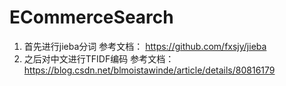 # ECommerceSearch
1. 首先进行jieba分词 参考文档： https://github.com/fxsjy/jieba
2. 之后对中文进行TFIDF编码 参考文档： https://blog.csdn.net/blmoistawinde/article/details/80816179